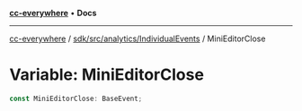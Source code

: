 [**cc-everywhere**](../../../../../index.md) • **Docs**

***

[cc-everywhere](../../../../../index.md) / [sdk/src/analytics/IndividualEvents](../index.md) / MiniEditorClose

# Variable: MiniEditorClose

```ts
const MiniEditorClose: BaseEvent;
```
